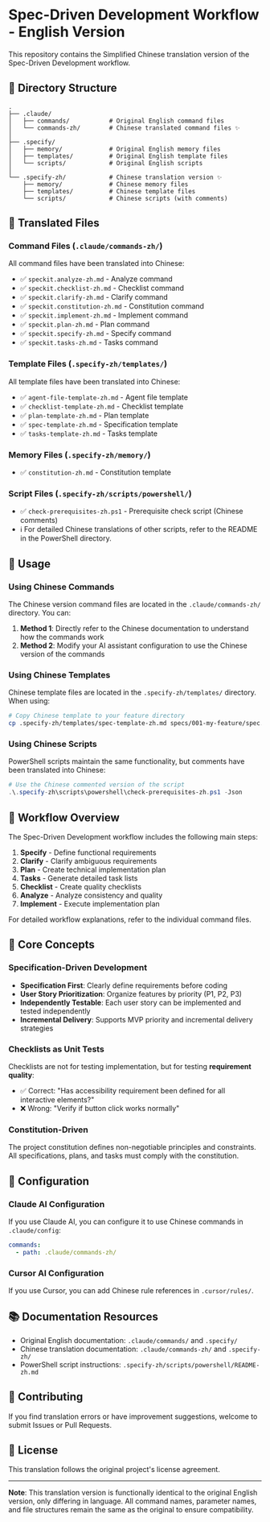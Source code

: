 # Spec-Driven Development Workflow - English Version

This repository contains the Simplified Chinese translation version of the Spec-Driven Development workflow.

## 📁 Directory Structure

```
.
├── .claude/
│   ├── commands/           # Original English command files
│   └── commands-zh/        # Chinese translated command files ✨
│
├── .specify/
│   ├── memory/             # Original English memory files
│   ├── templates/          # Original English template files
│   └── scripts/            # Original English scripts
│
└── .specify-zh/            # Chinese translation version ✨
    ├── memory/             # Chinese memory files
    ├── templates/          # Chinese template files
    └── scripts/            # Chinese scripts (with comments)
```

## 📝 Translated Files

### Command Files (`.claude/commands-zh/`)

All command files have been translated into Chinese:

- ✅ `speckit.analyze-zh.md` - Analyze command
- ✅ `speckit.checklist-zh.md` - Checklist command
- ✅ `speckit.clarify-zh.md` - Clarify command
- ✅ `speckit.constitution-zh.md` - Constitution command
- ✅ `speckit.implement-zh.md` - Implement command
- ✅ `speckit.plan-zh.md` - Plan command
- ✅ `speckit.specify-zh.md` - Specify command
- ✅ `speckit.tasks-zh.md` - Tasks command

### Template Files (`.specify-zh/templates/`)

All template files have been translated into Chinese:

- ✅ `agent-file-template-zh.md` - Agent file template
- ✅ `checklist-template-zh.md` - Checklist template
- ✅ `plan-template-zh.md` - Plan template
- ✅ `spec-template-zh.md` - Specification template
- ✅ `tasks-template-zh.md` - Tasks template

### Memory Files (`.specify-zh/memory/`)

- ✅ `constitution-zh.md` - Constitution template

### Script Files (`.specify-zh/scripts/powershell/`)

- ✅ `check-prerequisites-zh.ps1` - Prerequisite check script (Chinese comments)
- ℹ️ For detailed Chinese translations of other scripts, refer to the README in the PowerShell directory.

## 🚀 Usage

### Using Chinese Commands

The Chinese version command files are located in the `.claude/commands-zh/` directory. You can:

1. **Method 1**: Directly refer to the Chinese documentation to understand how the commands work
2. **Method 2**: Modify your AI assistant configuration to use the Chinese version of the commands

### Using Chinese Templates

Chinese template files are located in the `.specify-zh/templates/` directory. When using:

```bash
# Copy Chinese template to your feature directory
cp .specify-zh/templates/spec-template-zh.md specs/001-my-feature/spec.md
```

### Using Chinese Scripts

PowerShell scripts maintain the same functionality, but comments have been translated into Chinese:

```powershell
# Use the Chinese commented version of the script
.\.specify-zh\scripts\powershell\check-prerequisites-zh.ps1 -Json
```

## 📖 Workflow Overview

The Spec-Driven Development workflow includes the following main steps:

1. **Specify** - Define functional requirements
2. **Clarify** - Clarify ambiguous requirements
3. **Plan** - Create technical implementation plan
4. **Tasks** - Generate detailed task lists
5. **Checklist** - Create quality checklists
6. **Analyze** - Analyze consistency and quality
7. **Implement** - Execute implementation plan

For detailed workflow explanations, refer to the individual command files.

## 🎯 Core Concepts

### Specification-Driven Development

- **Specification First**: Clearly define requirements before coding
- **User Story Prioritization**: Organize features by priority (P1, P2, P3)
- **Independently Testable**: Each user story can be implemented and tested independently
- **Incremental Delivery**: Supports MVP priority and incremental delivery strategies

### Checklists as Unit Tests

Checklists are not for testing implementation, but for testing **requirement quality**:

- ✅ Correct: "Has accessibility requirement been defined for all interactive elements?"
- ❌ Wrong: "Verify if button click works normally"

### Constitution-Driven

The project constitution defines non-negotiable principles and constraints. All specifications, plans, and tasks must comply with the constitution.

## 🔧 Configuration

### Claude AI Configuration

If you use Claude AI, you can configure it to use Chinese commands in `.claude/config`:

```yaml
commands:
  - path: .claude/commands-zh/
```

### Cursor AI Configuration

If you use Cursor, you can add Chinese rule references in `.cursor/rules/`.

## 📚 Documentation Resources

- Original English documentation: `.claude/commands/` and `.specify/`
- Chinese translation documentation: `.claude/commands-zh/` and `.specify-zh/`
- PowerShell script instructions: `.specify-zh/scripts/powershell/README-zh.md`

## 🤝 Contributing

If you find translation errors or have improvement suggestions, welcome to submit Issues or Pull Requests.

## 📄 License

This translation follows the original project's license agreement.

---

**Note**: This translation version is functionally identical to the original English version, only differing in language. All command names, parameter names, and file structures remain the same as the original to ensure compatibility.
